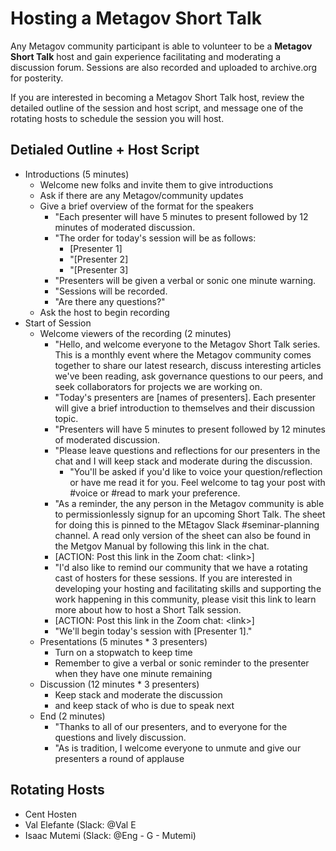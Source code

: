 # Hosting a Metagov Short Talk

Any Metagov community participant is able to volunteer to be a **Metagov Short Talk** host and gain experience facilitating and moderating a discussion forum. Sessions are also recorded and uploaded to archive.org for posterity.

If you are interested in becoming a Metagov Short Talk host, review the detailed outline of the session and host script, and message one of the rotating hosts to schedule the session you will host.

## Detialed Outline + Host Script&#x20;

* Introductions (5 minutes)&#x20;
  * Welcome new folks and invite them to give introductions
  * Ask if there are any Metagov/community updates
  * Give a brief overview of the format for the speakers&#x20;
    * "Each presenter will have 5 minutes to present followed by 12 minutes of moderated discussion.
    * "The order for today's session will be as follows:
      * \[Presenter 1]
      * "\[Presenter 2]
      * "\[Presenter 3]
    * "Presenters will be given a verbal or sonic one minute warning.
    * "Sessions will be recorded.
    * "Are there any questions?"
  * Ask the host to begin recording
* Start of Session
  * Welcome viewers of the recording (2 minutes)
    * "Hello, and welcome everyone to the Metagov Short Talk series. This is a monthly event where the Metagov community comes together to share our latest research, discuss interesting articles we've been reading, ask governance questions to our peers, and seek collaborators for projects we are working on.
    * "Today's presenters are \[names of presenters]. Each presenter will give a brief introduction to themselves and their discussion topic.
    * "Presenters will have 5 minutes to present followed by 12 minutes of moderated discussion.
    * "Please leave questions and reflections for our presenters in the chat and I will keep stack and moderate during the discussion.
      * "You'll be asked if you'd like to voice your question/reflection or have me read it for you. Feel welcome to tag your post with #voice or #read to mark your preference.
    * "As a reminder, the any person in the Metagov community is able to permissionlessly signup for an upcoming Short Talk. The sheet for doing this is pinned to the MEtagov Slack #seminar-planning channel. A read only version of the sheet can also be found in the Metgov Manual by following this link in the chat.
    * \[ACTION: Post this link in the Zoom chat: \<link>]
    * "I'd also like to remind our community that we have a rotating cast of hosters for these sessions. If you are interested in developing your hosting and facilitating skills and supporting the work happening in this community, please visit this link to learn more about how to host a Short Talk session.
    * \[ACTION: Post this link in the Zoom chat: \<link>]
    * "We'll begin today's session with \[Presenter 1]."
  * Presentations (5 minutes \* 3 presenters)&#x20;
    * Turn on a stopwatch to keep time
    * Remember to give a verbal or sonic reminder to the presenter when they have one minute remaining
  * Discussion (12 minutes \* 3 presenters)&#x20;
    * Keep stack and moderate the discussion
    * and keep stack of who is due to speak next
  * End (2 minutes)
    * "Thanks to all of our presenters, and to everyone for the questions and lively discussion.&#x20;
    * "As is tradition, I welcome everyone to unmute and give our presenters a round of applause

## Rotating Hosts

* Cent Hosten
* Val Elefante (Slack: @Val E
* Isaac Mutemi (Slack: @Eng - G - Mutemi)
